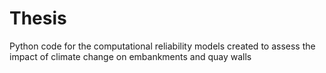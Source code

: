 # Thesis
Python code for the computational reliability models created to assess the impact of climate change on embankments and quay walls

